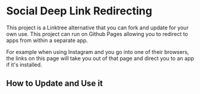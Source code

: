 # Social Deep Link Redirecting

This project is a Linktree alternative that you can fork and update for your own use. This project can run on Github Pages allowing you to redirect to apps from within a separate app.

For example when using Instagram and you go into one of their browsers, the links on this page will take you out of that page and direct you to an app if it's installed.

## How to Update and Use it
